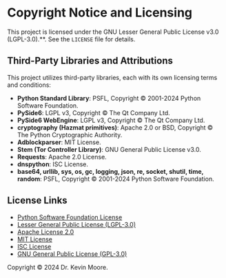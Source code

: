 # Copyright Notice and Licensing  

This project is licensed under the GNU Lesser General Public License v3.0 (LGPL-3.0).**. See the `LICENSE` file for details.  

## Third-Party Libraries and Attributions  
This project utilizes third-party libraries, each with its own licensing terms and conditions:  

- **Python Standard Library**: PSFL, Copyright © 2001-2024 Python Software Foundation.  
- **PySide6**: LGPL v3, Copyright © The Qt Company Ltd.  
- **PySide6 WebEngine**: LGPL v3, Copyright © The Qt Company Ltd.  
- **cryptography (Hazmat primitives)**: Apache 2.0 or BSD, Copyright © The Python Cryptographic Authority.  
- **Adblockparser**: MIT License.  
- **Stem (Tor Controller Library)**: GNU General Public License v3.0.  
- **Requests**: Apache 2.0 License.  
- **dnspython**: ISC License.  
- **base64, urllib, sys, os, gc, logging, json, re, socket, shutil, time, random**: PSFL, Copyright © 2001-2024 Python Software Foundation.  

## License Links  
- [Python Software Foundation License](https://docs.python.org/3/license.html)  
- [Lesser General Public License (LGPL-3.0)](https://www.gnu.org/licenses/lgpl-3.0.html)  
- [Apache License 2.0](https://www.apache.org/licenses/LICENSE-2.0)  
- [MIT License](https://opensource.org/licenses/MIT)  
- [ISC License](https://opensource.org/licenses/ISC)  
- [GNU General Public License (GPL-3.0)](https://www.gnu.org/licenses/gpl-3.0.html)  

Copyright © 2024 Dr. Kevin Moore.
